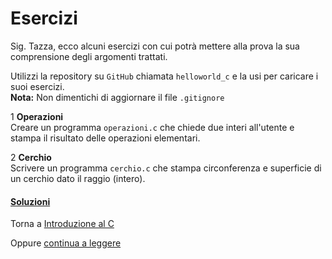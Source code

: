 # Esercizi

Sig. Tazza, ecco alcuni esercizi con cui potrà mettere alla prova
la sua comprensione degli argomenti trattati.

Utilizzi la repository su `GitHub` chiamata `helloworld_c` e la usi per caricare i suoi esercizi.<br>
**Nota:** Non dimentichi di aggiornare il file `.gitignore`

1 **Operazioni**<br>
Creare un programma `operazioni.c` che chiede due interi all'utente e stampa
il risultato delle operazioni elementari.

2 **Cerchio**<br>
Scrivere un programma `cerchio.c` che stampa circonferenza e superficie di un cerchio
dato il raggio (intero).

<h4><a href="https://github.com/FabioZTessitore/laboratorio/tree/master/esercizi/part-i/intro-C">Soluzioni</a></h4>

Torna a [Introduzione al C](../summary.md)

Oppure [continua a leggere](esecuzione-condizionale.md)
